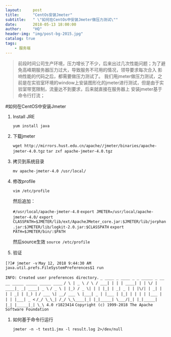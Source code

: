 ```yaml
---
layout:     post
title:      "CentOs安装Jmeter"
subtitle:   " \"如何在CentOs中安装Jmeter做压力测试\""
date:       2018-05-13 18:00:00
author:     "HQ"
header-img: "img/post-bg-2015.jpg"
catalog: true
tags:
    - 服务端
---
```


>前段时间公司生产环境，压力增长了不少，后来出过几次性能问题；为了避免高峰期服务器压力过大，导致服务不可用的情况，领导要求每次合入
影响性能的代码之后，都需要做压力测试了。
我们用jmeter做压力测试，之前是在实验室环境的window上安装图形化的jmeter进行测试，但是由于实验室带宽限制，流量达不到要求，后来就直接在服务器上
安装jmeter基于命令行打流；


#如何在CentOS中安装Jmeter
1. Install JRE

	`yum install java`

2. 下载jmeter

	`wget http://mirrors.hust.edu.cn/apache//jmeter/binaries/apache-jmeter-4.0.tgz`
	`tar zxf apache-jmeter-4.0.tgz`

1. 拷贝到系统目录

	`mv apache-jmeter-4.0 /usr/local/`

1. 修改profile

	`vim /etc/profile`
	
	然后追加：
	
	`#/usr/local/apache-jmeter-4.0`
	`export JMETER=/usr/local/apache-jmeter-4.0/`
	`export CLASSPATH=$JMETER/lib/ext/ApacheJMeter_core.jar:$JMETER/lib/jorphan.jar:$JMETER/lib/logkit-2.0.jar:$CLASSPATH`
	`export PATH=$JMETER/bin/:$PATH`

	然后source生效
	`source /etc/profile`

1. 验证

`[?]# jmeter -v`
`May 12, 2018 9:44:30 AM java.util.prefs.FileSystemPreferences$1 run`

`INFO: Created user preferences directory.`
`_ ____ _ ____ _ _ _____ _ __ __ _____ _____ _____ ____`
`/ \ | _ \ / \ / ___| | | | ____| | | \/ | ____|_ _| ____| _ \`
`/ _ \ | |_) / _ \| | | |_| | _| _ | | |\/| | _| | | | _| | |_) |`
`/ ___ \| __/ ___ \ |___| _ | |___ | |_| | | | | |___ | | | |___| _ <`
`/_/ \_\_| /_/ \_\____|_| |_|_____| \___/|_| |_|_____| |_| |_____|_| \_\ 4.0 r1823414`
`Copyright (c) 1999-2018 The Apache Software Foundation`

1. 如何基于命令行运行

	`jmeter -n -t test1.jmx -l result.log 2>/dev/null`